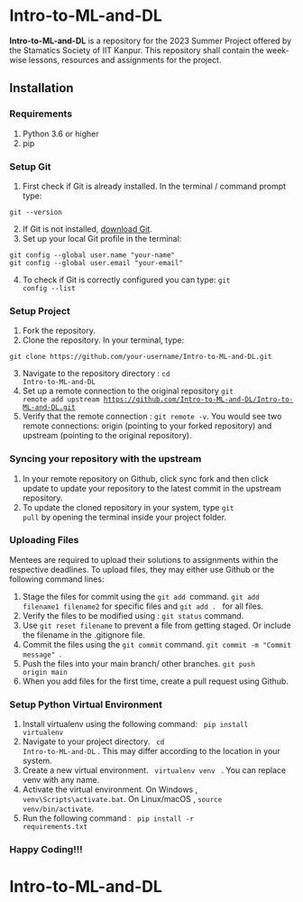# Intro-to-ML-and-DL
**Intro-to-ML-and-DL** is a repository for the 2023 Summer Project offered by the Stamatics Society of IIT Kanpur.
This repository shall contain the week-wise lessons, resources and assignments for the project. 

## Installation
### Requirements
1. Python 3.6 or higher
2. pip
### Setup Git
1. First check if Git is already installed. In the terminal / command prompt type: 
  <pre><code>git --version</code></pre>
2. If Git is not installed, <a href="https://git-scm.com/downloads">download Git</a>.
3. Set up your local Git profile in the terminal:
<pre><code>git config --global user.name "your-name"
git config --global user.email "your-email"</code></pre>
4. To check if Git is correctly configured you can type: <code>git config --list</code>

### Setup Project
1. Fork the repository.
2. Clone the repository. In your terminal, type:
  <pre><code>git clone https://github.com/your-username/Intro-to-ML-and-DL.git</code></pre>
3. Navigate to the repository directory : <code>cd Intro-to-ML-and-DL</code>
4. Set up a remote connection to the original repository
   <code>git remote add upstream https://github.com/Intro-to-ML-and-DL/Intro-to-ML-and-DL.git</code>
5. Verify that the remote connection : <code>git remote -v</code>. You would see two remote connections: origin (pointing to your forked repository) and upstream (pointing to the original repository).

### Syncing your repository with the upstream
1. In your remote repository on Github, click sync fork and then click update to update your repository to the latest commit in the upstream repository.
2. To update the cloned repository in your system, type <code>git pull</code> by opening the terminal inside your project folder.

### Uploading Files
Mentees are required to upload their solutions to assignments within the respective deadlines. To upload files, they may either use Github or the following command lines:
1. Stage the files for commit using the <code>git add </code>command. <code>git add filename1 filename2</code> for specific files and <code>git add . </code> for all files.
2. Verify the files to be modified using : <code>git status</code> command.
3. Use <code>git reset filename</code> to prevent a file from getting staged. Or include the filename in the .gitignore file.
4. Commit the files using the <code>git commit</code> command. <code>git commit -m "Commit message" </code>.
5. Push the files into your main branch/ other branches. <code>git push origin main</code>
6. When you add files for the first time, create a pull request using Github.

### Setup Python Virtual Environment
1. Install virtualenv using the following command: <code> pip install virtualenv</code>
2. Navigate to your project directory. <code> cd Intro-to-ML-and-DL</code> . This may differ according to the location in your system.
3. Create a new virtual environment. <code> virtualenv venv </code> . You can replace venv with any name.
4. Activate the virtual environment. On Windows , <code>venv\Scripts\activate.bat</code>. On Linux/macOS , <code>source venv/bin/activate</code>.
5. Run the following command : <code> pip install -r requirements.txt</code>

### Happy Coding!!!
# Intro-to-ML-and-DL

